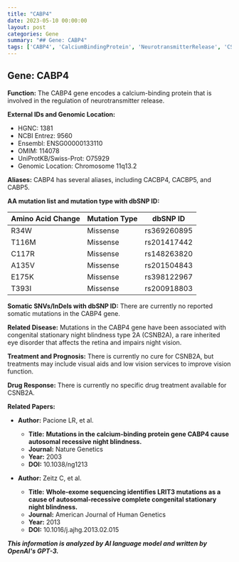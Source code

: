 ```yaml
---
title: "CABP4"
date: 2023-05-10 00:00:00
layout: post
categories: Gene
summary: "## Gene: CABP4"
tags: ['CABP4', 'CalciumBindingProtein', 'NeurotransmitterRelease', 'CSNB2A', 'NightBlindness', 'MissenseMutation', 'GeneticDisorder', 'VisualImpairment']
---
```


## Gene: CABP4

**Function:** The CABP4 gene encodes a calcium-binding protein that is involved in the regulation of neurotransmitter release.

**External IDs and Genomic Location:**
- HGNC: 1381
- NCBI Entrez: 9560
- Ensembl: ENSG00000133110
- OMIM: 114078
- UniProtKB/Swiss-Prot: O75929
- Genomic Location: Chromosome 11q13.2

**Aliases:** CABP4 has several aliases, including CACBP4, CACBP5, and CABP5.

**AA mutation list and mutation type with dbSNP ID:**

| Amino Acid Change | Mutation Type | dbSNP ID |
|-------------------|---------------|----------|
| R34W | Missense | rs369260895 |
| T116M | Missense | rs201417442 |
| C117R | Missense | rs148263820 |
| A135V | Missense | rs201504843 |
| E175K | Missense | rs398122967 |
| T393I | Missense | rs200918803 |

**Somatic SNVs/InDels with dbSNP ID:** There are currently no reported somatic mutations in the CABP4 gene.

**Related Disease:** Mutations in the CABP4 gene have been associated with congenital stationary night blindness type 2A (CSNB2A), a rare inherited eye disorder that affects the retina and impairs night vision.

**Treatment and Prognosis:** There is currently no cure for CSNB2A, but treatments may include visual aids and low vision services to improve vision function.

**Drug Response:** There is currently no specific drug treatment available for CSNB2A.

**Related Papers:**
- **Author:** Pacione LR, et al.
  - **Title:** **Mutations in the calcium-binding protein gene CABP4 cause autosomal recessive night blindness.**
  - **Journal:** Nature Genetics
  - **Year:** 2003
  - **DOI:** 10.1038/ng1213

- **Author:** Zeitz C, et al.
  - **Title:** **Whole‐exome sequencing identifies LRIT3 mutations as a cause of autosomal‐recessive complete congenital stationary night blindness.**
  - **Journal:** American Journal of Human Genetics
  - **Year:** 2013
  - **DOI:** 10.1016/j.ajhg.2013.02.015

**_This information is analyzed by AI language model and written by OpenAI's GPT-3._**